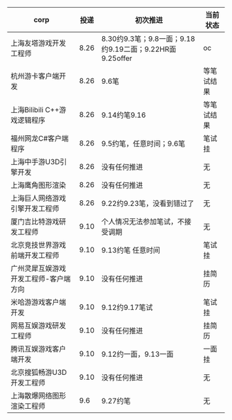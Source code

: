 |corp|投递|初次推进|当前状态|
|--|--|--|--|
|上海友塔游戏开发工程师|8.26|8.30约9.3笔；9.8一面；9.18约9.19二面；9.22HR面 9.25offer|oc|
|杭州游卡客户端开发|8.26|9.6笔|等笔试结果|
|上海Bilibili C++游戏逻辑程序|8.26|9.14约笔9.16|等笔试结果|
|福州网龙C#客户端程序|8.26|9.5约笔，任意时间；9.6笔|笔试挂|
|上海中手游U3D引擎开发|8.26|没有任何推进|无|
|上海鹰角图形渲染|8.26|没有任何推进|无|
|上海巨人网络游戏引擎开发工程师|8.26|9.22约9.23笔，没看到错过了|无|
|厦门吉比特游戏研发工程师|9.10|个人情况无法参加笔试，不接受调期|无|
|北京竞技世界游戏前端开发工程师|9.10|9.13约笔 任意时间|笔试挂|
|广州灵犀互娱游戏开发工程师-客户端方向|9.10|没有任何推进|挂简历|
|米哈游游戏客户端开发|9.10|9.12约9.17笔试|笔试挂|
|网易互娱游戏研发工程师|9.10|没有任何推进|挂简历|
|腾讯互娱游戏客户端开发|9.10|9.12约一面，9.13一面|一面挂|
|北京搜狐畅游U3D开发工程师|9.10|没有任何推进|无|
|上海散爆网络图形渲染工程师|9.6|9.27约笔|无|
